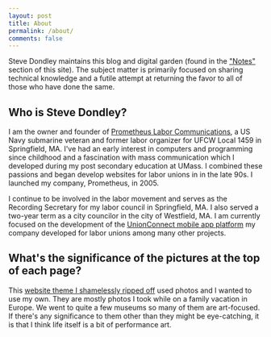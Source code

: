 ```yaml
---
layout: post
title: About
permalink: /about/
comments: false
---
```


Steve Dondley maintains this blog and digital garden (found in the ["Notes"](/notes/) section of this site). The subject matter is primarily focused on sharing technical knowledge and a futile attempt at returning the favor to all of those who have done the same.

## Who is Steve Dondley?
I am the owner and founder of [Prometheus Labor
Communications](http://prometheuslabor.com), a US Navy submarine veteran
and former labor organizer for UFCW Local 1459 in Springfield, MA. I've had an early
interest in computers and programming since childhood and a fascination with
mass communication which I developed during my post secondary education at
UMass. I combined these passions and began develop websites for labor unions in
in the late 90s. I launched my company, Prometheus, in 2005.

I continue to be involved in the labor movement and serves as the
Recording Secretary for my labor council in Springfield, MA. I also served a
two-year term as a city councilor in the city of Westfield, MA. I am currently
focused on the development of the [UnionConnect mobile app
platform](https://unionconnect.com) my company developed for labor unions among
many other projects.

## What's the significance of the pictures at the top of each page?

This [website theme I shamelessly ripped off](https://github.com/MaximeKjaer/kjaer.io) used
photos and I wanted to use my own. They are mostly photos I took while on a
family vacation in Europe. We went to quite a few museums so many of them are
art-focused. If there's any significance to them other than they might be
eye-catching, it is that I think life itself is a bit of performance
art.
